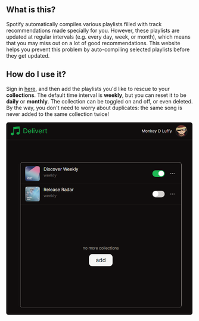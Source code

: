 ## What is this?

Spotify automatically compiles various playlists filled with track recommendations made specially for you. However, these playlists are updated at regular intervals (e.g. every day, week, or month), which means that you may miss out on a lot of good recommendations. This website helps you prevent this problem by auto-compiling selected playlists before they get updated.

## How do I use it?

Sign in [here](https://delivert.vercel.app), and then add the playlists you'd like to rescue to your **collections**. The default time interval is **weekly**, but you can reset it to be **daily** or **monthly**. The collection can be toggled on and off, or even deleted. By the way, you don't need to worry about duplicates: the same song is never added to the same collection twice!

<img src="public/demo.png" alt="demo" width="500"/>
